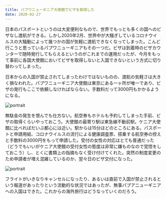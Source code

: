 ```yaml
---
title: パプワニューギニア大使館でビザを取得した
date: 2020-02-27
---
```


日本のパスポートというのは大変便利なもので、世界でもっとも多くの国へのビザなし渡航ができる。しかし2020年2月、世界中が大騒ぎしているコロナウイルスの大騒動によって幾つかの国が気軽に渡航できなくなってしまった。こんど行こうと思っているパプワニューギニアもその一つだ。ビザは到着時のビザカウンターで随時発行してもらえるというのがこれまでの運用だったが、今月をもって事前に各国大使館においてビザを取得しないと入国できないという方式に切り替わってしまった。

日本からの入国が禁止されてしまったわけではないものの、渡航の気軽さは大きく損なわれた。パプワニューギニア大使館は東京にある一ヶ所が唯一であり、ビザの発行もここで依頼しなければならない。手数料だって3000円もかかるようになる。

![portrait](https://photos.smugmug.com/photos/i-JBKMnXH/0/5696ab1e/X3/i-JBKMnXH-X3.jpg)

無駄金の発生を恨んでも仕方ない。航空券もホテルも予約してしまった手前、ビザの取得くらいやっておこう。大使館の最寄り駅は東急線不動前駅。ケニア大使館に比べればだいぶ都心には近い。駅からは15分ほどのところにある。パスポートと申請用紙、コロナウイルスの流行による健康調査票、搭乗する航空券の控えと手数料の3000円をもって申請した。受付の女性の対応はとても普通だった（どうでもいいがケニア大使館の受付女性の態度は非常に嫌ものなので覚悟をしておこう）し、とくに書類上の指摘もなく受け付けてくれた。突然の制度変更のため申請者が増え混雑しているのか、翌々日のビザ交付になった。

![portrait](https://photos.smugmug.com/photos/i-m4Zmfqp/1/fa7f46f3/X3/i-m4Zmfqp-X3.jpg)

フライトがいきなりキャンセルになったり、あるいは直前で入国が禁止されるという報道があったりという流動的な状況ではあったが、無事パプアニューギニアへの入国はできた。これからの海外旅行はどうなっていくのだろう。
